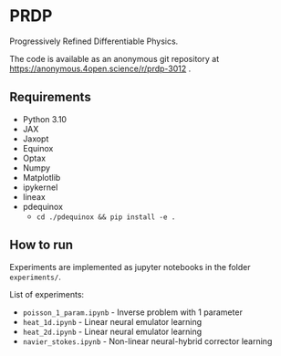# PRDP
Progressively Refined Differentiable Physics.

The code is available as an anonymous git repository at https://anonymous.4open.science/r/prdp-3012 .

## Requirements
- Python 3.10
- JAX
- Jaxopt
- Equinox
- Optax
- Numpy
- Matplotlib
- ipykernel
- lineax
- pdequinox
    - ```cd ./pdequinox && pip install -e .```

## How to run

Experiments are implemented as jupyter notebooks in the folder `experiments/`. 

List of experiments:
- `poisson_1_param.ipynb` - Inverse problem with 1 parameter
- `heat_1d.ipynb` - Linear neural emulator learning
- `heat_2d.ipynb` - Linear neural emulator learning
- `navier_stokes.ipynb` - Non-linear neural-hybrid corrector learning
